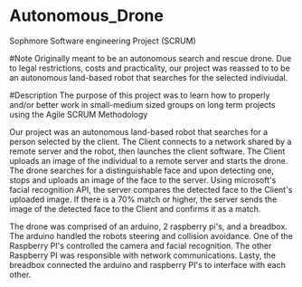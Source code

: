# Autonomous_Drone
Sophmore Software engineering Project (SCRUM)

#Note
Originally meant to be an autonomous search and rescue drone. Due to legal restrictions, costs and practicality, 
our project was reassed to to be an autonomous land-based robot that searches for the selected indiviudal.

#Description
The purpose of this project was to learn how to properly and/or better work in small-medium sized groups on long term 
projects using the Agile SCRUM Methodology

Our project was an autonomous land-based robot that searches for a person selected by the client.
The Client connects to a network shared by a remote server and the robot, then launches the client software. 
The Client uploads an image of the individual to a remote server and starts the drone. The drone searches for a 
distinguishable face and upon detecting one, stops and uploads an image of the face to the server. Using microsoft's
facial recognition API, the server compares the detected face to the Client's uploaded image. If there is a 70% match or higher,
the server sends the image of the detected face to the Client and confirms it as a match.

The drone was comprised of an arduino, 2 raspberry pi's, and a breadbox. The arduino handled the robots steering and collision
avoidance. One of the Raspberry PI's controlled the camera and facial recognition. The other Raspberry PI was responsible with 
network communications. Lasty, the breadbox connected the arduino and raspberry PI's to interface with each other.
